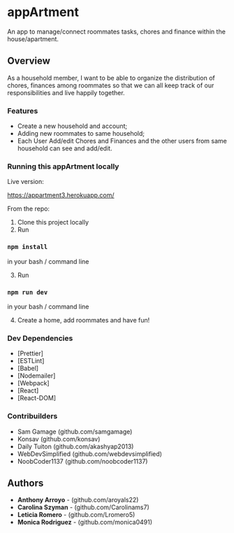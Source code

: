 # appArtment

An app to manage/connect roommates tasks, chores and finance within the house/apartment.

## Overview

As a household member, I want to be able to organize the distribution of chores, finances among roommates so that we can all keep track of our responsibilities and live happily together.

### Features

- Create a new household and account;
- Adding new roommates to same household;
- Each User Add/edit Chores and Finances and the other users from same household can see and add/edit.

### Running this appArtment locally

Live version:

https://appartment3.herokuapp.com/

From the repo:

1. Clone this project locally
2. Run

### `npm install`

in your bash / command line

3. Run

### `npm run dev`

in your bash / command line

4. Create a home, add roommates and have fun!

### Dev Dependencies

- [Prettier]
- [ESTLint]
- [Babel]
- [Nodemailer]
- [Webpack]
- [React]
- [React-DOM]

### Contribuilders

- Sam Gamage (github.com/samgamage)
- Konsav (github.com/konsav)
- Daily Tuiton (github.com/akashyap2013)
- WebDevSimplified (github.com/webdevsimplified)
- NoobCoder1137 (github.com/noobcoder1137)

## Authors

- **Anthony Arroyo** - (github.com/aroyals22)
- **Carolina Szyman** - (github.com/Carolinams7)
- **Leticia Romero** - (github.com/Lromero5)
- **Monica Rodriguez** - (github.com/monica0491)

